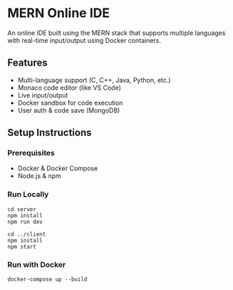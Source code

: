 
# MERN Online IDE

An online IDE built using the MERN stack that supports multiple languages with real-time input/output using Docker containers.

## Features
- Multi-language support (C, C++, Java, Python, etc.)
- Monaco code editor (like VS Code)
- Live input/output
- Docker sandbox for code execution
- User auth & code save (MongoDB)

## Setup Instructions

### Prerequisites
- Docker & Docker Compose
- Node.js & npm

### Run Locally
```
cd server
npm install
npm run dev

cd ../client
npm install
npm start
```

### Run with Docker
```
docker-compose up --build
```
